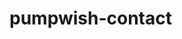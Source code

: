 # pumpwish-contact
<html>
	<head>
		<title>Contact form</title>
		<style>
			input[type=text], select, textarea {
			width: 100%; /* Full width */
	  padding: 12px; /* Some padding */ 
	  border: 1px solid #ccc; /* Gray border */
	  border-radius: 4px; /* Rounded borders */
	  box-sizing: border-box; /* Make sure that padding and width stays in place */
	  margin-top: 6px; /* Add a top margin */
	  margin-bottom: 16px; /* Bottom margin */
	  resize: vertical /* Allow the user to vertically resize the textarea (not horizontally) */
	}

	/* Style the submit button with a specific background color etc */
	input[type=submit] {
	  background-color: #04AA6D;
	  color: white;
	  padding: 12px 20px;
	  border: none;
	  border-radius: 4px;
	  cursor: pointer;
	}

	/* When moving the mouse over the submit button, add a darker green color */
	input[type=submit]:hover {
	  background-color: #45a049;
	}

	/* Add a background color and some padding around the form */
	.container {
	  border-radius: 5px;
	  background-color: #f2f2f2;
	  padding: 20px;
	}


		
		</style>
	
	</head>
	
	<body style=background-color:powderblue>
		<div class="container">
			<form action="action_page.php">

				<label for="fname">First Name</label>
					<input type="text" id="fname" name="firstname" placeholder="Your name..">

				<label for="lname">Last Name</label>
					<input type="text" id="lname" name="lastname" placeholder="Your last name..">

				<label for="country">Country</label>
					<select id="country" name="country">
						<option value="australia">Australia</option>
						<option value="canada">Canada</option>
						<option value="usa">USA</option>
					</select>

				<label for="subject">Subject</label>
					<textarea id="subject" name="subject" placeholder="Write something.." style="height:200px"></textarea>

					<input type="submit" value="Submit">

			</form>
		</div>

	</body>

</html>
